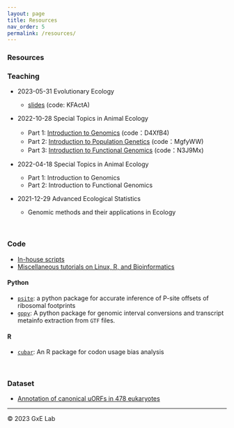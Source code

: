 ```yaml
---
layout: page
title: Resources
nav_order: 5
permalink: /resources/
---
```


### Resources

### Teaching

- 2023-05-31 Evolutionary Ecology
  - [slides](https://www.jianguoyun.com/p/DUUhee8Q146cBhj744gFIAA) (code: KFActA)

- 2022-10-28 Special Topics in Animal Ecology
  - Part 1:  [Introduction to Genomics](https://www.jianguoyun.com/p/DfmjMzsQ146cBhiaxOAEIAA)  (code：D4XfB4)
  - Part 2: [Introduction to Population Genetics](https://www.jianguoyun.com/p/DSGotNkQ146cBhifxOAEIAA)  (code：MgfyWW)
  - Part 3: [Introduction to Functional Genomics](https://www.jianguoyun.com/p/Dahi7boQ146cBhilxOAEIAA) (code：N3J9Mx)

- 2022-04-18 Special Topics in Animal Ecology
  - Part 1: Introduction to Genomics
  - Part 2: Introduction to Functional Genomics

- 2021-12-29 Advanced Ecological Statistics
  - Genomic methods and their applications in Ecology


<br/>

### Code

- [In-house scripts](https://github.com/gxelab/scripts)
- [Miscellaneous tutorials on Linux, R, and Bioinformatics](https://gitee.com/mt1022/bioinfo_tutorials)

#### Python

- [`psite`](https://github.com/gxelab/psite): a python package for accurate inference of P-site offsets of ribosomal footprints
- [`gppy`](https://github.com/mt1022/gppy): A python package for genomic interval conversions and transcript metainfo extraction from `GTF` files.

#### R
- [`cubar`](https://mt1022.github.io/cubar/): An R package for codon usage bias analysis

<br/>

### Dataset

- [Annotation of canonical uORFs in 478 eukaryotes](https://doi.org/10.6084/m9.figshare.9980441.v4)



-----

© 2023 GxE Lab
